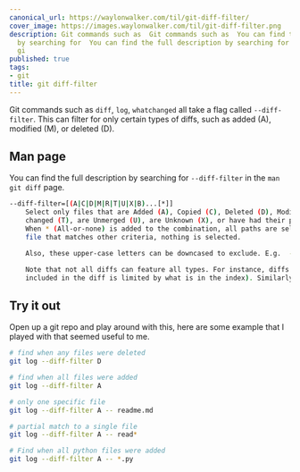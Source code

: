 ```yaml
---
canonical_url: https://waylonwalker.com/til/git-diff-filter/
cover_image: https://images.waylonwalker.com/til/git-diff-filter.png
description: Git commands such as  Git commands such as  You can find the full description
  by searching for  You can find the full description by searching for  Open up a
  gi
published: true
tags:
- git
title: git diff-filter
---
```


Git commands such as `diff`, `log`, `whatchanged` all take a flag called
`--diff-filter`.  This can filter for only certain types of diffs, such
as added (A), modified (M), or deleted (D).

## Man page

You can find the full description by searching for `--diff-filter` in the `man git diff` page.

``` bash
--diff-filter=[(A|C|D|M|R|T|U|X|B)...[*]]
    Select only files that are Added (A), Copied (C), Deleted (D), Modified (M), Renamed (R), have their type (i.e. regular file, symlink, submodule, ...)
    changed (T), are Unmerged (U), are Unknown (X), or have had their pairing Broken (B). Any combination of the filter characters (including none) can be used.
    When * (All-or-none) is added to the combination, all paths are selected if there is any file that matches other criteria in the comparison; if there is no
    file that matches other criteria, nothing is selected.

    Also, these upper-case letters can be downcased to exclude. E.g.  --diff-filter=ad excludes added and deleted paths.

    Note that not all diffs can feature all types. For instance, diffs from the index to the working tree can never have Added entries (because the set of paths
    included in the diff is limited by what is in the index). Similarly, copied and renamed entries cannot appear if detection for those types is disabled.
```

## Try it out

Open up a git repo and play around with this, here are some example that I played with that seemed useful to me.

``` bash
# find when any files were deleted
git log --diff-filter D

# find when all files were added
git log --diff-filter A

# only one specific file
git log --diff-filter A -- readme.md

# partial match to a single file
git log --diff-filter A -- read*

# Find when all python files were added
git log --diff-filter A -- *.py
```